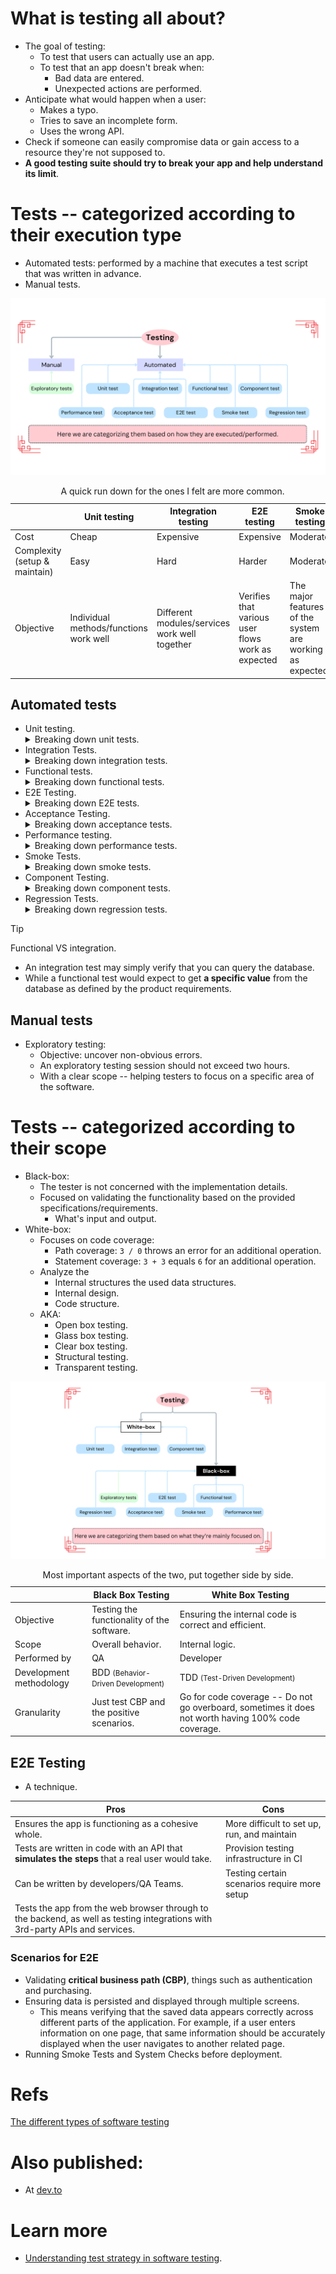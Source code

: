 # What is testing all about?

- The goal of testing:
  - To test that users can actually use an app.
  - To test that an app doesn't break when:
    - Bad data are entered.
    - Unexpected actions are performed.
- Anticipate what would happen when a user:
  - Makes a typo.
  - Tries to save an incomplete form.
  - Uses the wrong API.
- Check if someone can easily compromise data or gain access to a resource they're not supposed to.
- **A good testing suite should try to break your app and help understand its limit**.

# Tests -- categorized according to their execution type

- Automated tests: performed by a machine that executes a test script that was written in advance.
- Manual tests.

![Tests categorized based on their execution mean](./assets/categorization-based-on-test-execution.png)

<table>
  <caption>
    A quick run down for the ones I felt are more common.
  </caption>
  <thead>
    <tr>
      <th></th>
      <th>Unit testing</th>
      <th>Integration testing</th>
      <th>E2E testing</th>
      <th>Smoke testing</th>
    </tr>
  </thead>
  <tbody>
    <tr>
      <td>Cost</td>
      <td>Cheap</td>
      <td>Expensive</td>
      <td>Expensive</td>
      <td>Moderate</td>
    </tr>
    <tr>
      <td>Complexity (setup & maintain)</td>
      <td>Easy</td>
      <td>Hard</td>
      <td>Harder</td>
      <td>Moderate</td>
    </tr>
    <tr>
      <td>Objective</td>
      <td>Individual methods/functions work well</td>
      <td>Different modules/services work well together</td>
      <td>Verifies that various user flows work as expected</td>
      <td>
        The major features of the system are working as expected.
      </td>
    </tr>
  </tbody>
</table>

## Automated tests

- Unit testing.
  <details>
    <summary>
      Breaking down unit tests.
    </summary>
    <ul>
      <li>Cheap.</li>
      <li>Very low level.</li>
      <li>Testing individual methods/functions.</li>
      <li>A unit is the smallest testable component of an application.</li>
    </ul>
  </details>
- Integration Tests.
  <details>
    <summary>
      Breaking down integration tests.
    </summary>
    <ul>
      <li>Expensive.</li>
      <li>Different modules/services used by the app work well together.</li>
    </ul>
  </details>
- Functional tests.
  <details>
    <summary>
      Breaking down functional tests.
    </summary>
    <ul>
      <li>Black-box testing</li>
      <li>Focuses on the business requirements.</li>
      <li>Checks output of an action, <b>not</b> the intermediate states.</li>
    </ul>
  </details>
- E2E Testing.
  <details>
    <summary>
      Breaking down E2E tests.
    </summary>
    <ul>
      <li>Expensive.</li>
      <li>Hard to maintain.</li>
      <li>Replicates a user behavior.</li>
      <li>Various user flows work as expected.</li>
      <li>A few key E2E tests. Rely more on lower level types of testing (unit and integration tests).</li>
    </ul>
  </details>
- Acceptance Testing.
  <details>
    <summary>
      Breaking down acceptance tests.
    </summary>
    <ul>
      <li>Replicates a user behavior.</li>
      <li>Measure the performance of the system.</li>
      <li>Rejects changes if certain goals are not met.</li>
      <li>Verify if a system satisfies business requirements.</li>
    </ul>
  </details>
- Performance testing.
  <details>
    <summary>
      Breaking down performance tests.
    </summary>
    <ul>
      <li>Evaluates how a system performs under a particular workload.</li>
      <li>Measures the reliability, speed, scalability, and responsiveness.</li>
    </ul>
  </details>
- Smoke Tests.
  <details>
    <summary>
      Breaking down smoke tests.
    </summary>
    <ul>
      <li>Basic tests.</li>
      <li>Quick to execute</li>
      <li>Checks the basic functionality of the app.</li>
      <li>Guarantee that the major features of the system are working as expected.</li>
      <li>
        Useful right after:
        <ul>
          <li>
            A new build is made & we wanna decide whether or not you can run more expensive tests.
          </li>
          <li>
            A deployment to make sure that they application is running properly in the newly deployed environment.
          </li>
        </ul>
      </li>
    </ul>
  </details>
- Component Testing.
  <details>
    <summary>
      Breaking down component tests.
    </summary>
    <ul>
      <li>
        Breaking applications into smaller logical units called components.
      </li>
      <li>
        Range from fairly small (like a button) to more complex (like a registration form).
      </li>
      <li>
        Tend to be easily testable.
      </li>
      <li>
        Written by the developers working on the component.
      </li>
      <li>
        <b>
          Component tests do nothing to ensure that all the layers of your app are working well together.
        </b>
      </li>
      <li>
        Common scenarios for component tests:
        <ul>
          <li>Testing a date picker works properly.</li>
          <li>A form shows/hides specific sections based on input.</li>
        </ul>
      </li>
      <li>
        For this you can use
        <a href="https://storybook.js.org/">Storybook</a>
        or <a href="https://www.cypress.io/">Cypress</a>.
      </li>
    </ul>
  </details>
- Regression Tests.
  <details>
    <summary>
      Breaking down regression tests.
    </summary>
    <ul>
      <li>
        <em>Re-running</em> functional and non-functional tests to ensure that previously developed and tested software still performs as expected after a change.
      </li>
      <li>If not, that would be called a regression.</li>
      <li>A software regression is a type of software bug where a feature that has worked before stops working.</li>
      <li>
        Things like:
        <ul>
          <li>Bug fixes.</li>
          <li>Software enhancements.</li>
          <li>Configuration changes</li>
        </ul>
      </li>
      <li>
        Some tools used for regression tests:
        <ul>
          <li><a href="https://www.selenium.dev/">Selenium</a>.</li>
          <li><a href="https://www.ranorex.com/blog/regression-testing/">Ranorex Studio</a>.</li>
        </ul>
      </li>
    </ul>
    <img src="./assets/regression-testing-process.png" alt="Regression testing process" />
  </details>

> [!TIP]
>
> Functional VS integration.
>
> - An integration test may simply verify that you can query the database.
> - While a functional test would expect to get **a specific value** from the database as defined by the product requirements.

## Manual tests

- Exploratory testing:
  - Objective: uncover non-obvious errors.
  - An exploratory testing session should not exceed two hours.
  - With a clear scope -- helping testers to focus on a specific area of the software.

# Tests -- categorized according to their scope

- Black-box:
  - The tester is not concerned with the implementation details.
  - Focused on validating the functionality based on the provided specifications/requirements.
    - What's input and output.
- White-box:
  - Focuses on code coverage:
    - Path coverage: `3 / 0` throws an error for an additional operation.
    - Statement coverage: `3 + 3` equals `6` for an additional operation.
  - Analyze the
    - Internal structures the used data structures.
    - Internal design.
    - Code structure.
  - AKA:
    - Open box testing.
    - Glass box testing.
    - Clear box testing.
    - Structural testing.
    - Transparent testing.

![Tests categorized based on their scope](./assets/categorization-based-on-scope.png)

<table>
  <caption>
    Most important aspects of the two, put together side by side.
  </caption>
  <thead>
    <tr>
      <th></th>
      <th>Black Box Testing</th>
      <th>White Box Testing</th>
    </tr>
  </thead>
  <tbody>
    <tr>
      <td>Objective</td>
      <td>Testing the functionality of the software.</td>
      <td>Ensuring the internal code is correct and efficient.</td>
    </tr>
    <tr>
      <td>Scope</td>
      <td>Overall behavior.</td>
      <td>Internal logic.</td>
    </tr>
    <tr>
      <td>Performed by</td>
      <td>QA</td>
      <td>Developer</td>
    </tr>
    <tr>
      <td>Development methodology</td>
      <td>BDD <small>(Behavior-Driven Development)</small></td>
      <td>TDD <small>(Test-Driven Development)</small></td>
    </tr>
    <tr>
      <td>Granularity</td>
      <td>Just test CBP and the positive scenarios.</td>
      <td>Go for code coverage -- Do not go overboard, sometimes it does not worth having 100% code coverage.</td>
    </tr>
  </tbody>
</table>

## E2E Testing

- A technique.

| Pros                                                                                                                         | Cons                                         |
| ---------------------------------------------------------------------------------------------------------------------------- | -------------------------------------------- |
| Ensures the app is functioning as a cohesive whole.                                                                          | More difficult to set up, run, and maintain  |
| Tests are written in code with an API that **simulates the steps** that a real user would take.                              | Provision testing infrastructure in CI       |
| Can be written by developers/QA Teams.                                                                                       | Testing certain scenarios require more setup |
| Tests the app from the web browser through to the backend, as well as testing integrations with 3rd-party APIs and services. |                                              |

### Scenarios for E2E

- Validating **critical business path (CBP)**, things such as authentication and purchasing.
- Ensuring data is persisted and displayed through multiple screens.
  - This means verifying that the saved data appears correctly across different parts of the application. For example, if a user enters information on one page, that same information should be accurately displayed when the user navigates to another related page.
- Running Smoke Tests and System Checks before deployment.

# Refs

[The different types of software testing](https://www.atlassian.com/continuous-delivery/software-testing/types-of-software-testing)

# Also published:

- At [dev.to](https://dev.to/kasir-barati/whats-testing-in-software-development-5b61)

# Learn more

- [Understanding test strategy in software testing](https://youtu.be/BHq8ut1PzF4?si=ugGIHhpDEuUSOMJK).
